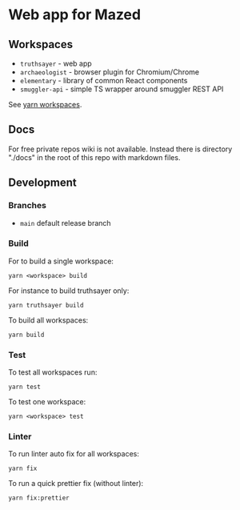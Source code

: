 # Web app for Mazed

## Workspaces

- `truthsayer` - web app
- `archaeologist` - browser plugin for Chromium/Chrome
- `elementary` - library of common React components
- `smuggler-api` - simple TS wrapper around smuggler REST API

See [yarn workspaces](https://yarnpkg.com/features/workspaces).

## Docs

For free private repos wiki is not available. Instead there is directory "./docs" in the root of this repo with markdown files.

## Development

### Branches

- `main` default release branch

### Build

For to build a single workspace:
```
yarn <workspace> build
```
For instance to build truthsayer only:
```
yarn truthsayer build
```
To build all workspaces:
```
yarn build
```

### Test

To test all workspaces run:
```
yarn test
```

To test one workspace:
```
yarn <workspace> test
```

### Linter

To run linter auto fix for all workspaces:
```
yarn fix
```

To run a quick prettier fix (without linter):
```
yarn fix:prettier
```
